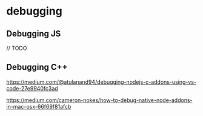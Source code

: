 # debugging

## Debugging JS

// TODO

## Debugging C++

https://medium.com/@atulanand94/debugging-nodejs-c-addons-using-vs-code-27e9940fc3ad

https://medium.com/cameron-nokes/how-to-debug-native-node-addons-in-mac-osx-66f69f81afcb
